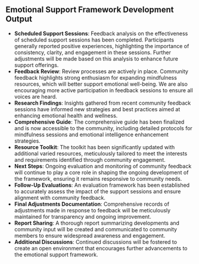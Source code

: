 

## Emotional Support Framework Development Output

- **Scheduled Support Sessions**: Feedback analysis on the effectiveness of scheduled support sessions has been completed. Participants generally reported positive experiences, highlighting the importance of consistency, clarity, and engagement in these sessions. Further adjustments will be made based on this analysis to enhance future support offerings.
- **Feedback Review**: Review processes are actively in place. Community feedback highlights strong enthusiasm for expanding mindfulness resources, which will better support emotional well-being. We are also encouraging more active participation in feedback sessions to ensure all voices are heard.
- **Research Findings**: Insights gathered from recent community feedback sessions have informed new strategies and best practices aimed at enhancing emotional health and wellness.
- **Comprehensive Guide**: The comprehensive guide has been finalized and is now accessible to the community, including detailed protocols for mindfulness sessions and emotional intelligence enhancement strategies.
- **Resource Toolkit**: The toolkit has been significantly updated with additional varied resources, meticulously tailored to meet the interests and requirements identified through community engagement.
- **Next Steps**: Ongoing evaluation and monitoring of community feedback will continue to play a core role in shaping the ongoing development of the framework, ensuring it remains responsive to community needs.
- **Follow-Up Evaluations**: An evaluation framework has been established to accurately assess the impact of the support sessions and ensure alignment with community feedback.
- **Final Adjustments Documentation**: Comprehensive records of adjustments made in response to feedback will be meticulously maintained for transparency and ongoing improvement.
- **Report Sharing**: A thorough report summarizing developments and community input will be created and communicated to community members to ensure widespread awareness and engagement.
- **Additional Discussions**: Continued discussions will be fostered to create an open environment that encourages further advancements to the emotional support framework.